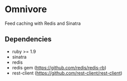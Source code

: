 Omnivore
=============
Feed caching with Redis and Sinatra

Dependencies
------------
* ruby >= 1.9
* sinatra
* redis
* redis gem (https://github.com/redis/redis-rb)
* rest-client (https://github.com/rest-client/rest-client)